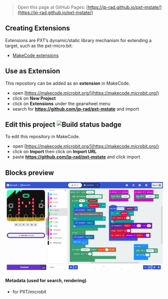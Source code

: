 
> Open this page at GitHub Pages: [https://jp-rad.github.io/pxt-mstate/](https://jp-rad.github.io/pxt-mstate/)

## Creating Extensions

Extensions are PXT’s dynamic/static library mechanism for extending a target, such as the pxt-micro:bit:

* [MakeCode extensions](https://makecode.com/extensions)

## Use as Extension

This repository can be added as an **extension** in MakeCode.

* open [https://makecode.microbit.org/](https://makecode.microbit.org/)
* click on **New Project**
* click on **Extensions** under the gearwheel menu
* search for **https://github.com/jp-rad/pxt-mstate** and import

## Edit this project ![Build status badge](https://github.com/jp-rad/pxt-mstate/workflows/MakeCode/badge.svg)

To edit this repository in MakeCode.

* open [https://makecode.microbit.org/](https://makecode.microbit.org/)
* click on **Import** then click on **Import URL**
* paste **https://github.com/jp-rad/pxt-mstate** and click import

## Blocks preview

<!--
This image shows the blocks code from the last commit in master.
This image may take a few minutes to refresh.

![A rendered view of the blocks](https://github.com/jp-rad/pxt-mstate/raw/master/.github/makecode/blocks.png)
-->
![A rendered view of the blocks](https://github.com/jp-rad/pxt-mstate/raw/master/.github/statics/blocks.png)

#### Metadata (used for search, rendering)

* for PXT/microbit
<script src="https://makecode.com/gh-pages-embed.js"></script><script>makeCodeRender("{{ site.makecode.home_url }}", "{{ site.github.owner_name }}/{{ site.github.repository_name }}");</script>
